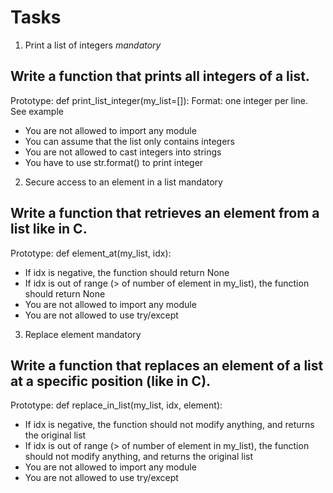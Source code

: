 # Tasks
1. Print a list of integers
_mandatory_
## Write a function that prints all integers of a list.

Prototype: def print_list_integer(my_list=[]):
Format: one integer per line. See example
* You are not allowed to import any module
* You can assume that the list only contains integers
* You are not allowed to cast integers into strings
* You have to use str.format() to print integer
2. Secure access to an element in a list
mandatory
## Write a function that retrieves an element from a list like in C.

Prototype: def element_at(my_list, idx):
* If idx is negative, the function should return None
* If idx is out of range (> of number of element in my_list), the function should return None
* You are not allowed to import any module
* You are not allowed to use try/except
3. Replace element
mandatory
## Write a function that replaces an element of a list at a specific position (like in C).

Prototype: def replace_in_list(my_list, idx, element):
* If idx is negative, the function should not modify anything, and returns the original list
* If idx is out of range (> of number of element in my_list), the function should not modify anything, and returns the original list
* You are not allowed to import any module
* You are not allowed to use try/except
